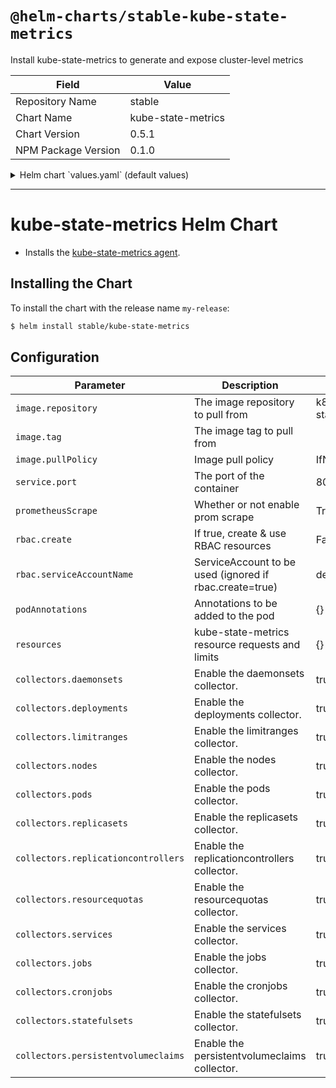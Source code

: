# `@helm-charts/stable-kube-state-metrics`

Install kube-state-metrics to generate and expose cluster-level metrics

| Field               | Value              |
| ------------------- | ------------------ |
| Repository Name     | stable             |
| Chart Name          | kube-state-metrics |
| Chart Version       | 0.5.1              |
| NPM Package Version | 0.1.0              |

<details>

<summary>Helm chart `values.yaml` (default values)</summary>

```yaml
# Default values for kube-state-metrics.
prometheusScrape: true
image:
  repository: k8s.gcr.io/kube-state-metrics
  tag: v1.1.0
  pullPolicy: IfNotPresent
service:
  port: 8080
  # Default to clusterIP for backward compatibility
  type: ClusterIP
  nodePort: 0
  loadBalancerIP: ''
rbac:
  # If true, create & use RBAC resources
  create: false
  # Ignored if rbac.create is true
  serviceAccountName: default

# Annotations to be added to the pod
podAnnotations: {}

# Available collectors for kube-state-metrics. By default all available
# collectors are enabled.
collectors:
  daemonsets: true
  deployments: true
  limitranges: true
  nodes: true
  pods: true
  replicasets: true
  replicationcontrollers: true
  resourcequotas: true
  services: true
  jobs: true
  cronjobs: true
  statefulsets: true
  persistentvolumeclaims: true
```

</details>

---

# kube-state-metrics Helm Chart

- Installs the [kube-state-metrics agent](https://github.com/kubernetes/kube-state-metrics).

## Installing the Chart

To install the chart with the release name `my-release`:

```bash
$ helm install stable/kube-state-metrics
```

## Configuration

| Parameter                           | Description                                             | Default                       |
| ----------------------------------- | ------------------------------------------------------- | ----------------------------- |
| `image.repository`                  | The image repository to pull from                       | k8s.gcr.io/kube-state-metrics |
| `image.tag`                         | The image tag to pull from                              | <latest version>              |
| `image.pullPolicy`                  | Image pull policy                                       | IfNotPresent                  |
| `service.port`                      | The port of the container                               | 8080                          |
| `prometheusScrape`                  | Whether or not enable prom scrape                       | True                          |
| `rbac.create`                       | If true, create & use RBAC resources                    | False                         |
| `rbac.serviceAccountName`           | ServiceAccount to be used (ignored if rbac.create=true) | default                       |
| `podAnnotations`                    | Annotations to be added to the pod                      | {}                            |
| `resources`                         | kube-state-metrics resource requests and limits         | {}                            |
| `collectors.daemonsets`             | Enable the daemonsets collector.                        | true                          |
| `collectors.deployments`            | Enable the deployments collector.                       | true                          |
| `collectors.limitranges`            | Enable the limitranges collector.                       | true                          |
| `collectors.nodes`                  | Enable the nodes collector.                             | true                          |
| `collectors.pods`                   | Enable the pods collector.                              | true                          |
| `collectors.replicasets`            | Enable the replicasets collector.                       | true                          |
| `collectors.replicationcontrollers` | Enable the replicationcontrollers collector.            | true                          |
| `collectors.resourcequotas`         | Enable the resourcequotas collector.                    | true                          |
| `collectors.services`               | Enable the services collector.                          | true                          |
| `collectors.jobs`                   | Enable the jobs collector.                              | true                          |
| `collectors.cronjobs`               | Enable the cronjobs collector.                          | true                          |
| `collectors.statefulsets`           | Enable the statefulsets collector.                      | true                          |
| `collectors.persistentvolumeclaims` | Enable the persistentvolumeclaims collector.            | true                          |
